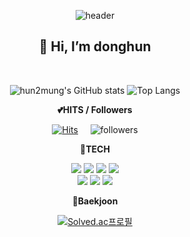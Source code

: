<!--
**hun2mung/hun2mung** is a ✨ _special_ ✨ repository because its `README.md` (this file) appears on your GitHub profile.

Here are some ideas to get you started:

- 🔭 I’m currently working on ...
- 🌱 I’m currently learning ...
- 👯 I’m looking to collaborate on ...
- 🤔 I’m looking for help with ...
- 💬 Ask me about ...
- 📫 How to reach me: ...
- 😄 Pronouns: ...
- ⚡ Fun fact: ...
-->
<div align="center">
  
![header](https://capsule-render.vercel.app/api?type=cylinder&color=random&height=100&section=header&text=HUN2MUNG%20😃&fontSize=50)

<h2>👋 Hi, I’m donghun </h2>

</br>
  
![hun2mung's GitHub stats](https://github-readme-stats.vercel.app/api?username=hun2mung&show_icons=true&theme=synthwave)
![Top Langs](https://github-readme-stats.vercel.app/api/top-langs/?username=hun2mung&layout=compact&theme=dracula)

 <b> 💕HITS / Followers </b>
  
[![Hits](https://hits.seeyoufarm.com/api/count/incr/badge.svg?url=https%3A%2F%2Fgithub.com%2Fhun2mung%2Fhit-counter&count_bg=%2379C83D&title_bg=%23555555&icon=&icon_color=%23E7E7E7&title=hits&edge_flat=false)](https://github.com/hun2mung)  &nbsp;&nbsp;&nbsp;
![followers](https://img.shields.io/github/followers/hun2mung?style=social)
  
<b> 🚀TECH </b>
<p align='center'>
<img src="https://img.shields.io/badge/java-007396?style=for-the-badge&logo=java&logoColor=white">
<img src="https://img.shields.io/badge/c++-00599C?style=for-the-badge&logo=c%2B%2B&logoColor=white">
<img src="https://img.shields.io/badge/python-3776AB?style=for-the-badge&logo=python&logoColor=white">  
<img src="https://img.shields.io/badge/mysql-4479A1?style=for-the-badge&logo=mysql&logoColor=white">
</br>
<img src="https://img.shields.io/badge/linux-FCC624?style=for-the-badge&logo=linux&logoColor=black">
<img src="https://img.shields.io/badge/github-181730?style=for-the-badge&logo=github&logoColor=white">
<img src="https://img.shields.io/badge/git-F05032?style=for-the-badge&logo=git&logoColor=white">
</p>  
  
<b> 🔎Baekjoon </b>
  
[![Solved.ac프로필](http://mazassumnida.wtf/api/generate_badge?boj=ldh5444)](https://solved.ac/ldh5444)
</div>

